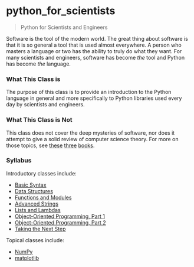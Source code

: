 python_for_scientists
=====================

> Python for Scientists and Engineers

Software is the tool of the modern world. The great thing about software is that it is so general a tool that is used almost everywhere. A person who masters a language or two has the ability to truly do what they want. For many scientists and engineers, software has become *the* tool and Python has become *the* language.

### What This Class is

The purpose of this class is to provide an introduction to the Python language in general and more specifically to Python libraries used every day by scientists and engineers.

### What This Class is Not

This class does not cover the deep mysteries of software, nor does it attempt to give a solid review of computer science theory. For more on those topics, see [these](http://amzn.com/0262510871) [three](http://amzn.com/0262033844
) [books](http://amzn.com/0735619670 ).

### Syllabus

Introductory classes include:

 * [Basic Syntax](classes/01_basic_syntax/lecture_01.md)
 * [Data Structures](classes/02_data_structures/lecture_02.md)
 * [Functions and Modules](classes/03_functions_and_modules/lecture_03.md)
 * [Advanced Strings](classes/04_advanced_strings/lecture_04.md)
 * [Lists and Lambdas](classes/05_lists_and_lambdas/lecture_05.md)
 * [Object-Oriented Programming, Part 1](classes/06_object_oriented_programming_1/lecture_06.md)
 * [Object-Oriented Programming, Part 2](classes/07_object_oriented_programming_2/lecture_07.md)
 * [Taking the Next Step](classes/08_taking_the_next_step/lecture_08.md)

Topical classes include:

 * [NumPy](classes/09_numpy/lecture_09.md)
 * [matplotlib](classes/10_matplotlib/lecture_10.md)

